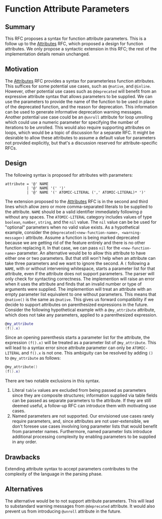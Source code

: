 # Function Attribute Parameters

## Summary

This RFC proposes a syntax for function attribute parameters. This is a follow up to the [Attributes](./syntax-attributes-functions.md) RFC, which proposed a design for function attributes. We only propose a syntactic extension in this RFC; the rest of the implementation details remain unchanged.

## Motivation

The [Attributes](./syntax-attributes-functions.md) RFC provides a syntax for parameterless function attributes. This suffices for some potential use cases, such as `@native`, and `@inline`. However, other potential use cases such as `@deprecated` will benefit from an expressive attribute syntax that allows parameters to be supplied. We can use the parameters to provide the name of the function to be used in place of the deprecated function, and the reason for deprecation. This information can be used to generate informative deprecation warning messages. Another potential use case could be an `@unroll` attribute for loop unrolling which could use a numeric parameter for specifying the number of iterations to be unrolled. This would also require supporting attributes on loops, which would be a topic of discussion for a separate RFC. It might be desirable to allow these attributes to assume a default value for parameters not provided explicitly, but that's a discussion reserved for attribute-specific RFCs.

## Design

The following syntax is proposed for attributes with parameters:

```ebnf
attribute = '@' NAME 
          | '@' NAME '(' ')'
          | '@' NAME '(' ATOMIC-LITERAL (',' ATOMIC-LITERAL)* ')'
```

The extension proposed to the [Attributes](./syntax-attributes-functions.md) RFC is in the second and third lines which allow zero or more comma-separated literals to be supplied to the attribute. `NAME` should be a valid identifier immediately following `@` without any spaces. The `ATOMIC-LITERAL` category includes values of type `boolean`, `number`, `string`, and the `nil` value. The `nil` value can be be used for "optional" parameters when no valid value exists. As a hypothetical example, consider the `@deprecated(<new-function-name>, <warning-message>)` attribute. Assume a function is being marked deprecated because we are getting rid of the feature entirely and there is no other function replacing it. In that case, we can pass `nil` for the `<new-function-name>` parameter. An alternative would be to allow this attribute to have either one or two parameters. But that still won't help when an attribute can take three parameters and we want to ignore the second. A `(` following a `NAME`, with or without intervening whitespace, starts a parameter list for that attribute, even if the attribute does not support parameters. The parser will only check for syntacting correctness. The implemention will raise an error when it uses the attribute and finds that an invalid number or type of arguments were supplied. The implemention will treat an attribute with an empty parameter list equivalent to one without parameters. This means that `@native()` is the same as `@native`. This gives us forward compatibility if we decide to support attributes on parenthesized expressions in the future. Consider the following hypothetical example with a `@my_attribute` attribute, which does not take any parameters, applied to a parenthesized expression.

```lua
@my_attribute
(f().x)
```

Since an opening parenthesis starts a parameter list for the attribute, the expression `(f().x)` will be treated as a parameter list of `@my_attribute`. This will lead to a syntax error since attribute parameter can only be `ATOMIC-LITERAL` and `f().x` is not one. This ambiguity can be resolved by adding `()` to `@my_attribute` as follows:

```lua
@my_attribute()
(f().x)
```

There are two notable exclusions in this syntax.

1. Literal `table` values are excluded from being passed as parameters since they are composite structures; information supplied via table fields can be passed as separate parameters to the attribute. If they are still deemed useful, a follow-up RFC can introduce them with motivating use cases.
2. Named parameters are not supported. Our envisioned use cases rarely require parameters, and, since attributes are not user-extensible, we don't foresee use cases involving long parameter lists that would benefit from parameter names. Furthermore, named parameter lists introduce additional processing complexity by enabling parameters to be supplied in any order.

## Drawbacks

Extending attribute syntax to accept parameters contributes to the complexity of the language in the parsing phase.

## Alternatives

The alternative would be to not support attribute parameters. This will lead to substandard warning messages from `@deprecated` attribute. It would also prevent us from introducing `@unroll` attribute in the future.